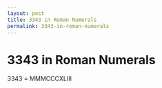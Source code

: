 ```yaml
---
layout: post
title: 3343 in Roman Numerals
permalink: 3343-in-roman-numerals
---
```


# 3343 in Roman Numerals

3343 = MMMCCCXLIII
